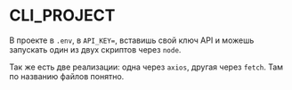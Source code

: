 # CLI_PROJECT

В проекте в `.env`, в `API_KEY=`, вставишь свой ключ API и можешь запускать один из двух скриптов через `node`.

Так же есть две реализации: одна через `axios`, другая через `fetch`. Там по названию файлов понятно.
